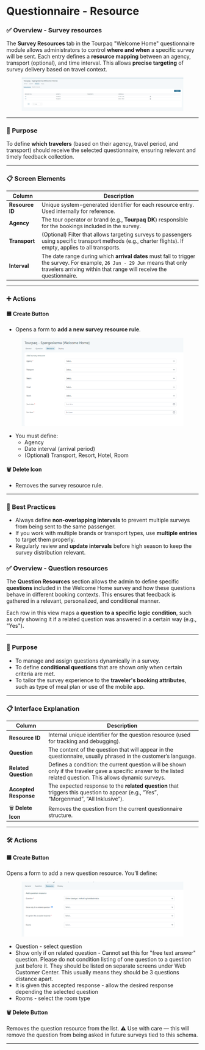 # Questionnaire - Resource

### ✅ Overview - Survey resources

The **Survey Resources** tab in the Tourpaq "Welcome Home" questionnaire module allows administrators to control **where and when** a specific survey will be sent. Each entry defines a **resource mapping** between an agency, transport (optional), and time interval. This allows **precise targeting** of survey delivery based on travel context.

<figure><img src="../../.gitbook/assets/image (220).png" alt=""><figcaption></figcaption></figure>

***

### 🧭 Purpose

To define **which travelers** (based on their agency, travel period, and transport) should receive the selected questionnaire, ensuring relevant and timely feedback collection.

***

### 📋 Screen Elements

| Column          | Description                                                                                                                                                                                        |
| --------------- | -------------------------------------------------------------------------------------------------------------------------------------------------------------------------------------------------- |
| **Resource ID** | Unique system-generated identifier for each resource entry. Used internally for reference.                                                                                                         |
| **Agency**      | The tour operator or brand (e.g., **Tourpaq DK**) responsible for the bookings included in the survey.                                                                                             |
| **Transport**   | (Optional) Filter that allows targeting surveys to passengers using specific transport methods (e.g., charter flights). If empty, applies to all transports.                                       |
| **Interval**    | The date range during which **arrival dates** must fall to trigger the survey. For example, `26 Jun - 29 Jun` means that only travelers arriving within that range will receive the questionnaire. |

***

### ➕ Actions

#### 🟦 Create Button

* Opens a form to **add a new survey resource rule**.

<figure><img src="../../.gitbook/assets/image (221).png" alt=""><figcaption></figcaption></figure>

* You must define:
  * Agency
  * Date interval (arrival period)
  * (Optional) Transport, Resort, Hotel, Room

#### 🗑️ Delete Icon

* Removes the survey resource rule.

***

### 📌 Best Practices

* Always define **non-overlapping intervals** to prevent multiple surveys from being sent to the same passenger.
* If you work with multiple brands or transport types, use **multiple entries** to target them properly.
* Regularly review and **update intervals** before high season to keep the survey distribution relevant.



### ✅ Overview - Question resources

The **Question Resources** section allows the admin to define specific **questions** included in the Welcome Home survey and how these questions behave in different booking contexts. This ensures that feedback is gathered in a relevant, personalized, and conditional manner.

Each row in this view maps a **question to a specific logic condition**, such as only showing it if a related question was answered in a certain way (e.g., "Yes").

***

### 🧭 Purpose

* To manage and assign questions dynamically in a survey.
* To define **conditional questions** that are shown only when certain criteria are met.
* To tailor the survey experience to the **traveler's booking attributes**, such as type of meal plan or use of the mobile app.

***

### 📋 Interface Explanation

| Column                | Description                                                                                                                                                      |
| --------------------- | ---------------------------------------------------------------------------------------------------------------------------------------------------------------- |
| **Resource ID**       | Internal unique identifier for the question resource (used for tracking and debugging).                                                                          |
| **Question**          | The content of the question that will appear in the questionnaire, usually phrased in the customer’s language.                                                   |
| **Related Question**  | Defines a condition: the current question will be shown only if the traveler gave a specific answer to the listed related question. This allows dynamic surveys. |
| **Accepted Response** | The expected response to the **related question** that triggers this question to appear (e.g., “Yes”, “Morgenmad”, “All Inklusive”).                             |
| 🗑️ **Delete Icon**   | Removes the question from the current questionnaire structure.                                                                                                   |

***

### 🛠️ Actions

#### 🟦 Create Button

Opens a form to add a new question resource. You’ll define:

<figure><img src="../../.gitbook/assets/image (222).png" alt=""><figcaption></figcaption></figure>

* Question - select question
* Show only if on related question - Cannot set this for "free text answer" question. Please do not condition listing of one question to a question just before it. They should be listed on separate screens under Web Customer Center. This usually means they should be 3 questions distance apart.
* It is given this accepted response - allow the desired response depending the selected question
* Rooms - select the room type

#### 🗑️ Delete Button

Removes the question resource from the list. ⚠️ Use with care — this will remove the question from being asked in future surveys tied to this schema.

***

